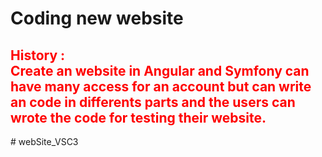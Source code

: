 # Coding new website 


<h2 style="color:red;">
History :<br> 
Create an website in Angular and Symfony can have many access for an account but can write an code in differents parts and the users can wrote the code for testing their website.
</h2>
# webSite_VSC3
